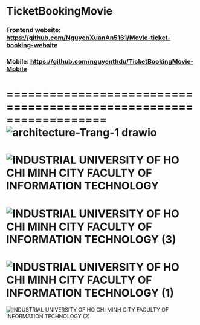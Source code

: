 # TicketBookingMovie
### Frontend website: https://github.com/NguyenXuanAn5161/Movie-ticket-booking-website
### Mobile: https://github.com/nguyenthdu/TicketBookingMovie-Mobile 
==================================================================
![architecture-Trang-1 drawio](https://github.com/nguyenthdu/TicketBookingMovie/assets/110290495/a01a3a5e-df29-489d-8d4d-9ed9bb065ab7)
==================================================================
![INDUSTRIAL UNIVERSITY OF HO CHI MINH CITY FACULTY OF INFORMATION TECHNOLOGY](https://github.com/nguyenthdu/TicketBookingMovie/assets/110290495/21445d6c-d9ab-4ca3-a266-2e3c78e53c2e)
==================================================================
![INDUSTRIAL UNIVERSITY OF HO CHI MINH CITY FACULTY OF INFORMATION TECHNOLOGY (3)](https://github.com/nguyenthdu/TicketBookingMovie/assets/110290495/7cf0b741-3844-4b5c-a2f7-ad1feb674999)
==================================================================
![INDUSTRIAL UNIVERSITY OF HO CHI MINH CITY FACULTY OF INFORMATION TECHNOLOGY (1)](https://github.com/nguyenthdu/TicketBookingMovie/assets/110290495/fc1f54d4-7162-4974-9b7d-4e78410fec31)
==================================================================
![INDUSTRIAL UNIVERSITY OF HO CHI MINH CITY FACULTY OF INFORMATION TECHNOLOGY (2)](https://github.com/nguyenthdu/TicketBookingMovie/assets/110290495/14092132-82be-48a3-8da7-cd5db8412c2c)


